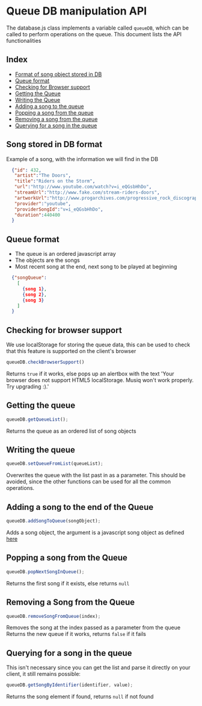 Queue DB manipulation API
========================

The database.js class implements a variable called `queueDB`, which can be
called to perform operations on the queue.
This document lists the API functionalities

Index
-----
  * [Format of song object stored in DB](https://github.com/nichochar/musiq-chrome/edit/documentation/docs/localStorageAPI.md#song-stored-in-db-format)
  * [Queue format](https://github.com/nichochar/musiq-chrome/edit/documentation/docs/localStorageAPI.md#queue-format)
  * [Checking for Browser support](https://github.com/nichochar/musiq-chrome/edit/documentation/docs/localStorageAPI.md#adding-a-song-to-the-end-of-the-queue)
  * [Getting the Queue](https://github.com/nichochar/musiq-chrome/edit/documentation/docs/localStorageAPI.md#getting-the-queue)
  * [Writing the Queue](https://github.com/nichochar/musiq-chrome/edit/documentation/docs/localStorageAPI.md#writing-the-queue)
  * [Adding a song to the queue](https://github.com/nichochar/musiq-chrome/edit/documentation/docs/localStorageAPI.md#adding-a-song-to-the-end-of-the-queue)
  * [Popping a song from the queue](https://github.com/nichochar/musiq-chrome/edit/documentation/docs/localStorageAPI.md#popping-a-song-from-the-queue)
  * [Removing a song from the queue](https://github.com/nichochar/musiq-chrome/edit/documentation/docs/localStorageAPI.md#removing-a-song-from-the-queue)
  * [Querying for a song in the queue](https://github.com/nichochar/musiq-chrome/edit/documentation/docs/localStorageAPI.md#querying-for-a-song-in-the-queue)

Song stored in DB format
-----------------------
Example of a song, with the information we will find in the DB
```json
  {"id": 432,
   "artist":"The Doors",
   "title":"Riders on the Storm",
   "url":"http://www.youtube.com/watch?v=i_eQGsbHhDo",
   "streamUrl":"http://www.fake.com/stream-riders-doors",
   "artworkUrl":"http://www.progarchives.com/progressive_rock_discography_covers/2772/cover_15485992009.jpg",
   "provider":"youtube",
   "providerSongId":"v=i_eQGsbHhDo",
   "duration":440400
  }
```

Queue format
------------
* The queue is an ordered javascript array
* The objects are the songs
* Most recent song at the end, next song to be played at beginning

```json
  {"songQueue":
    [
      {song 1},
      {song 2},
      {song 3}
    ]
  }
```

Checking for browser support
----------------------------
We use localStorage for storing the queue data, this can be used to check that this feature is supported on the client's browser
```javascript
queueDB.checkBrowserSupport()
```
Returns ```true``` if it works, else pops up an alertbox with the text 'Your browser does not support HTML5 localStorage. Musiq won\'t work properly. Try upgrading :).'

Getting the queue
-----------------
```javascript
queueDB.getQueueList();
```
Returns the queue as an ordered list of song objects

Writing the queue
-----------------
~~~js
queueDB.setQueueFromList(queueList);
~~~
Overwrites the queue with the list past in as a parameter. This should be avoided, since the other functions can be used for all the common operations.

Adding a song to the end of the Queue
-------------------------------------
```javascript
queueDB.addSongToQueue(songObject);
```
Adds a song object, the argument is a javascript song object as defined [here](https://github.com/nichochar/musiq-chrome/edit/documentation/docs/localStorageAPI.md#song-stored-in-db-format)

Popping a song from the Queue
-----------------------------
```javascript
queueDB.popNextSongInQueue();
```
Returns the first song if it exists, else returns ```null```

Removing a Song from the Queue
------------------------------
```javascript
queueDB.removeSongFromQueue(index);
```
Removes the song at the index passed as a parameter from the queue
Returns the new queue if it works, returns ```false``` if it fails

Querying for a song in the queue
--------------------------------
This isn't necessary since you can get the list and parse it directly on your client, it still remains possible:
```javascript
queueDB.getSongByIdentifier(identifier, value);
```
Returns the song element if found, returns ```null``` if not found
